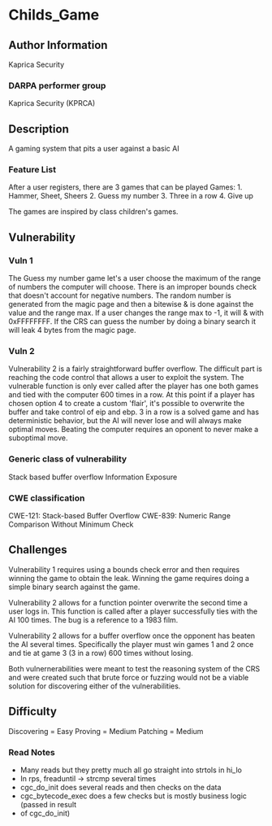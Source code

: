 # Childs_Game

## Author Information
Kaprica Security

### DARPA performer group
Kaprica Security (KPRCA)

## Description

A gaming system that pits a user against a basic AI

### Feature List

After a user registers, there are 3 games that can be played
Games:
    1. Hammer, Sheet, Sheers
    2. Guess my number
    3. Three in a row
    4. Give up

The games are inspired by class children's games.

## Vulnerability

### Vuln 1
The Guess my number game let's a user choose the maximum of the range of numbers the computer will choose.
There is an improper bounds check that doesn't account for negative numbers. The random number is generated
from the magic page and then a bitewise & is done against the value and the range max. If a user changes the
range max to -1, it will & with 0xFFFFFFFF. If the CRS can guess the number by doing a binary search it will
leak 4 bytes from the magic page.

### Vuln 2
Vulnerability 2 is a fairly straightforward buffer overflow. The difficult part is reaching the code control
that allows a user to exploit the system. The vulnerable function is only ever called after the player has
one both games and tied with the computer 600 times in a row. At this point if a player has chosen option 4
to create a custom 'flair', it's possible to overwrite the buffer and take control of eip and ebp. 3 in a row
is a solved game and has deterministic behavior, but the AI will never lose and will always make optimal moves.
Beating the computer requires an oponent to never make a suboptimal move.

### Generic class of vulnerability
Stack based buffer overflow
Information Exposure

### CWE classification
CWE-121: Stack-based Buffer Overflow
CWE-839: Numeric Range Comparison Without Minimum Check
## Challenges

Vulnerability 1 requires using a bounds check error and then requires winning the game to obtain the leak.
Winning the game requires doing a simple binary search against the game.

Vulnerability 2 allows for a function pointer overwrite the second time a user logs in. This function is called
after a player successfully ties with the AI 100 times. The bug is a reference to a 1983 film.

Vulnerability 2 allows for a buffer overflow once the opponent has beaten the AI several times. Specifically
the player must win games 1 and 2 once and tie at game 3 (3 in a row) 600 times without losing.

Both vulnernerabilities were meant to test the reasoning system of the CRS and were created such that brute force
or fuzzing would not be a viable solution for discovering either of the vulnerabilities.

## Difficulty

Discovering = Easy
Proving = Medium
Patching = Medium


### Read Notes

* Many reads but they pretty much all go straight into strtols in hi_lo
* In rps, freaduntil -> strcmp several times
* cgc_do_init does several reads and then checks on the data
* cgc_bytecode_exec does a few checks but is mostly business logic (passed in result
* of cgc_do_init)